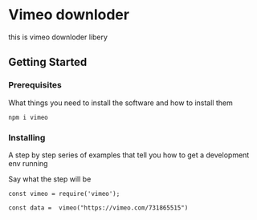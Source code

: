 # Vimeo downloder

this is vimeo downloder libery

## Getting Started

### Prerequisites

What things you need to install the software and how to install them

```
npm i vimeo
```

### Installing

A step by step series of examples that tell you how to get a development env running

Say what the step will be

```
const vimeo = require('vimeo');

const data =  vimeo("https://vimeo.com/731865515")
```
